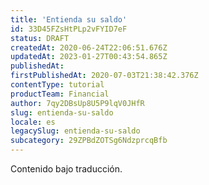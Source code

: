 ```yaml
---
title: 'Entienda su saldo'
id: 33D45FZsHtPLp2vFYID7eF
status: DRAFT
createdAt: 2020-06-24T22:06:51.676Z
updatedAt: 2023-01-27T00:43:54.865Z
publishedAt: 
firstPublishedAt: 2020-07-03T21:38:42.376Z
contentType: tutorial
productTeam: Financial
author: 7qy2DBsUp8U5P9lqV0JHfR
slug: entienda-su-saldo
locale: es
legacySlug: entienda-su-saldo
subcategory: 29ZPBdZOTSg6NdzprcqBfb
---
```


<div class="alert alert-warning" role="alert">Contenido bajo traducción.</div>
